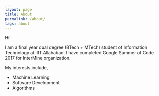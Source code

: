 ```yaml
---
layout: page
title: About
permalink: /about/
tags: about
---
```


Hi! 

I am a final year dual degree (BTech + MTech) student of Information Technology at IIIT Allahabad. I have completed Google Summer of Code 2017 for InterMine organization. 

My interests include,

- Machine Learning
- Software Development
- Algorithms

